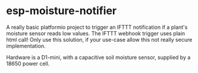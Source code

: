 # esp-moisture-notifier
A really basic platformio project to trigger an IFTTT notification if a plant's moisture sensor reads low values.
The IFTTT webhook trigger uses plain html call! Only use this solution, if your use-case allow this not really secure implementation.

Hardware is a D1-mini, with a capacitive soil moisture sensor, supplied by a 18650 power cell.
